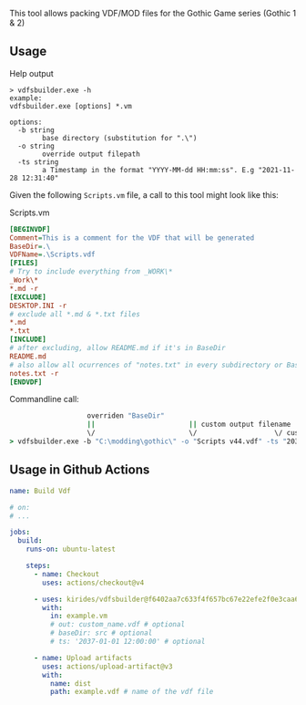 This tool allows packing VDF/MOD files for the Gothic Game series (Gothic 1 & 2)

## Usage

Help output
```
> vdfsbuilder.exe -h
example:
vdfsbuilder.exe [options] *.vm

options:
  -b string
        base directory (substitution for ".\")
  -o string
        override output filepath
  -ts string
        a Timestamp in the format "YYYY-MM-dd HH:mm:ss". E.g "2021-11-28 12:31:40"
```

Given the following `Scripts.vm` file, a call to this tool might look like this:

Scripts.vm
```ini
[BEGINVDF]
Comment=This is a comment for the VDF that will be generated
BaseDir=.\
VDFName=.\Scripts.vdf
[FILES]
# Try to include everything from _WORK\*
_Work\*
*.md -r
[EXCLUDE]
DESKTOP.INI -r
# exclude all *.md & *.txt files
*.md
*.txt
[INCLUDE]
# after excluding, allow README.md if it's in BaseDir
README.md
# also allow all ocurrences of "notes.txt" in every subdirectory or BaseDir
notes.txt -r
[ENDVDF]
```

Commandline call:
```cmd
                   overriden "BaseDir"
                   ||                       || custom output filename
                   \/                       \/                   \/ custom timestamp     \/ Path to the vm file
> vdfsbuilder.exe -b "C:\modding\gothic\" -o "Scripts v44.vdf" -ts "2033-12-31 23:56:33" Scripts.vm
```

## Usage in Github Actions

```yaml
name: Build Vdf

# on:
# ...

jobs:
  build:
    runs-on: ubuntu-latest

    steps:
      - name: Checkout
        uses: actions/checkout@v4

      - uses: kirides/vdfsbuilder@f6402aa7c633f4f657bc67e22efe2f0e3caa6802
        with:
          in: example.vm
          # out: custom_name.vdf # optional
          # baseDir: src # optional
          # ts: '2037-01-01 12:00:00' # optional

      - name: Upload artifacts
        uses: actions/upload-artifact@v3
        with:
          name: dist
          path: example.vdf # name of the vdf file
```
